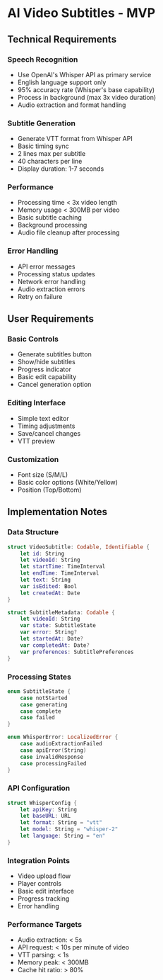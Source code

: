# AI Video Subtitles - MVP

## Technical Requirements

### Speech Recognition
- Use OpenAI's Whisper API as primary service
- English language support only
- 95% accuracy rate (Whisper's base capability)
- Process in background (max 3x video duration)
- Audio extraction and format handling

### Subtitle Generation
- Generate VTT format from Whisper API
- Basic timing sync
- 2 lines max per subtitle
- 40 characters per line
- Display duration: 1-7 seconds

### Performance
- Processing time < 3x video length
- Memory usage < 300MB per video
- Basic subtitle caching
- Background processing
- Audio file cleanup after processing

### Error Handling
- API error messages
- Processing status updates
- Network error handling
- Audio extraction errors
- Retry on failure

## User Requirements

### Basic Controls
- Generate subtitles button
- Show/hide subtitles
- Progress indicator
- Basic edit capability
- Cancel generation option

### Editing Interface
- Simple text editor
- Timing adjustments
- Save/cancel changes
- VTT preview

### Customization
- Font size (S/M/L)
- Basic color options (White/Yellow)
- Position (Top/Bottom)

## Implementation Notes

### Data Structure
```swift
struct VideoSubtitle: Codable, Identifiable {
    let id: String
    let videoId: String
    let startTime: TimeInterval
    let endTime: TimeInterval
    let text: String
    var isEdited: Bool
    let createdAt: Date
}

struct SubtitleMetadata: Codable {
    let videoId: String
    var state: SubtitleState
    var error: String?
    let startedAt: Date?
    var completedAt: Date?
    var preferences: SubtitlePreferences
}
```

### Processing States
```swift
enum SubtitleState {
    case notStarted
    case generating
    case complete
    case failed
}

enum WhisperError: LocalizedError {
    case audioExtractionFailed
    case apiError(String)
    case invalidResponse
    case processingFailed
}
```

### API Configuration
```swift
struct WhisperConfig {
    let apiKey: String
    let baseURL: URL
    let format: String = "vtt"
    let model: String = "whisper-2"
    let language: String = "en"
}
```

### Integration Points
- Video upload flow
- Player controls
- Basic edit interface
- Progress tracking
- Error handling

### Performance Targets
- Audio extraction: < 5s
- API request: < 10s per minute of video
- VTT parsing: < 1s
- Memory peak: < 300MB
- Cache hit ratio: > 80%
